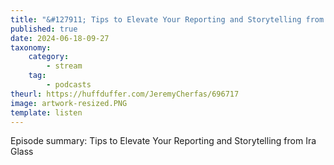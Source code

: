 ```yaml
---
title: "&#127911; Tips to Elevate Your Reporting and Storytelling from Ira Glass"
published: true
date: 2024-06-18-09-27
taxonomy:
    category:
        - stream
    tag:
        - podcasts
theurl: https://huffduffer.com/JeremyCherfas/696717
image: artwork-resized.PNG
template: listen
---
```


Episode summary: Tips to Elevate Your Reporting and Storytelling from Ira Glass

